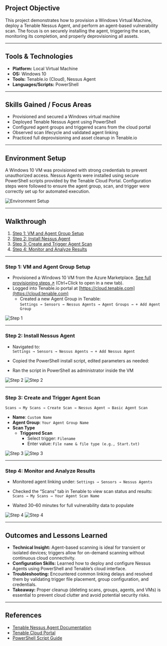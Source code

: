 <p align="center"
  <a href="https://github.com/Samuel-Cavada" target="_blank"
    <img src="https://img.shields.io/badge/Back_to_Main_Page-000000?style=for-the-badge&logo=github&logoColor=white" alt="Back to Main Page"/
  </a
</p

<h1 align="center"Windows VM Agent-Based Vulnerability Scanning with Tenable</h1

<p align="center"
  <img src="https://img.shields.io/badge/Platform-Local%20VM-0078D4?style=for-the-badge&logo=microsoft&logoColor=white" alt="Cloud Platform" /
  <img src="https://img.shields.io/badge/OS-Windows%2010-0078D6?style=for-the-badge&logo=windows&logoColor=white" alt="OS" /
  <img src="https://img.shields.io/badge/Tool-Tenable.io-00B388?style=for-the-badge&logo=tenable&logoColor=white" alt="Tool" /
  <img src="https://img.shields.io/badge/Focus-Agent%20Based%20Scanning-orange?style=for-the-badge" alt="Focus Area" /
</p

---

## Project Objective
 This project demonstrates how to provision a Windows Virtual Machine, deploy a Tenable Nessus Agent, and perform an agent-based vulnerability scan. The focus is on securely installing the agent, triggering the scan, monitoring its completion, and properly deprovisioning all assets.

---

## Tools & Technologies
- **Platform:** Local Virtual Machine
- **OS:** Windows 10
- **Tools:** Tenable.io (Cloud), Nessus Agent
- **Languages/Scripts:** PowerShell

---

## Skills Gained / Focus Areas
- Provisioned and secured a Windows virtual machine
- Deployed Tenable Nessus Agent using PowerShell
- Configured agent groups and triggered scans from the cloud portal
- Observed scan lifecycle and validated agent linking
- Practiced full deprovisioning and asset cleanup in Tenable.io

---

## Environment Setup
 A Windows 10 VM was provisioned with strong credentials to prevent unauthorized access. Nessus Agents were installed using secure PowerShell scripts provided by the Tenable Cloud Portal. Configuration steps were followed to ensure the agent group, scan, and trigger were correctly set up for automated execution.

![Environment Setup](https://github.com/Samuel-Cavada/Agent-Based-Monitoring-Windows/blob/main/images/ABMW1.png)

---

## Walkthrough
1. [Step 1: VM and Agent Group Setup](#step-1-vm-and-agent-group-setup)
2. [Step 2: Install Nessus Agent](#step-2-install-nessus-agent)
3. [Step 3: Create and Trigger Agent Scan](#step-3-create-and-trigger-agent-scan)
4. [Step 4: Monitor and Analyze Results](#step-4-monitor-and-analyze-results)

---

### Step 1: VM and Agent Group Setup
 - Provisioned a Windows 10 VM from the Azure Marketplace. [See full provisioning steps ↗](https://github.com/Samuel-Cavada/Azure-VM-Build) (Ctrl+Click to open in a new tab).
 - Logged into Tenable.io portal at [https://cloud.tenable.com](https://cloud.tenable.com)
   - Created a new Agent Group in Tenable:  
      `Settings → Sensors → Nessus Agents → Agent Groups → + Add Agent Group`

![Step 1](https://github.com/Samuel-Cavada/Agent-Based-Monitoring-Windows/blob/main/images/ABMW5.png)

---

### Step 2: Install Nessus Agent
 - Navigated to:  
  `Settings → Sensors → Nessus Agents → + Add Nessus Agent`
 - Copied the PowerShell install script, edited parameters as needed:

 - Ran the script in PowerShell as administrator inside the VM

![Step 2](https://github.com/Samuel-Cavada/Agent-Based-Monitoring-Windows/blob/main/images/ABMW13.png)
![Step 2](https://github.com/Samuel-Cavada/Agent-Based-Monitoring-Windows/blob/main/images/ABMW18.png)


---

### Step 3: Create and Trigger Agent Scan
`Scans → My Scans → Create Scan → Nessus Agent → Basic Agent Scan`

- **Name**: `Custom Name`
- **Agent Group**: `Your Agent Group Name`
- **Scan Type**  
  - **Triggered Scan**  
    - Select trigger: `Filename`  
    - Enter value: `File name & file type (e.g., Start.txt)`

![Step 3](https://github.com/Samuel-Cavada/Agent-Based-Monitoring-Windows/blob/main/images/ABMW10.png)
![Step 3](https://github.com/Samuel-Cavada/Agent-Based-Monitoring-Windows/blob/main/images/ABMW20.png)


---

### Step 4: Monitor and Analyze Results
- Monitored agent linking under:
  `Settings → Sensors → Nessus Agents`
- Checked the “Scans” tab in Tenable to view scan status and results:  
  `Scans → My Scans → Your Agent Scan Name`

- Waited 30–60 minutes for full vulnerability data to populate

![Step 4](https://github.com/Samuel-Cavada/Agent-Based-Monitoring-Linux/blob/main/images/ABMW24.png)
![Step 4](https://github.com/Samuel-Cavada/Agent-Based-Monitoring-Windows/blob/main/images/ABMW24.png)

---

## Outcomes and Lessons Learned
- **Technical Insight:** Agent-based scanning is ideal for transient or isolated devices; triggers allow for on-demand scanning without continuous cloud connectivity.
- **Configuration Skills:** Learned how to deploy and configure Nessus Agents using PowerShell and Tenable’s cloud interface.
- **Troubleshooting:** Encountered common linking delays and resolved them by validating trigger file placement, group configuration, and credentials.
- **Takeaway:** Proper cleanup (deleting scans, groups, agents, and VMs) is essential to prevent cloud clutter and avoid potential security risks.

---

## References
- [Tenable Nessus Agent Documentation](https://docs.tenable.com/nessus/agent)
- [Tenable Cloud Portal](https://cloud.tenable.com/)
- [PowerShell Script Guide](https://docs.tenable.com/cloud/Content/NessusAgents/Install.htm)
